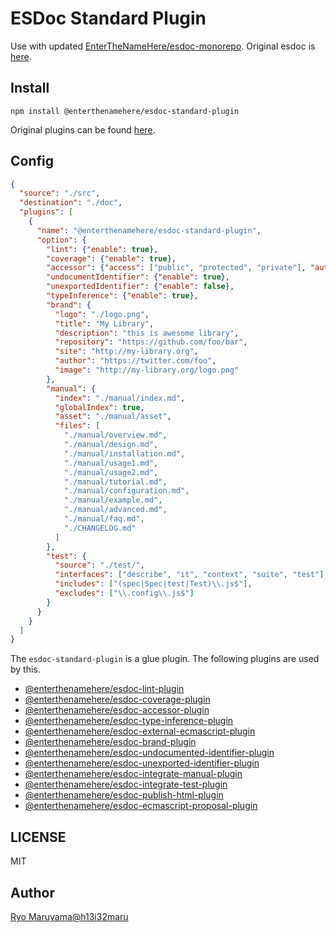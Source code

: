 # ESDoc Standard Plugin

Use with updated [EnterTheNameHere/esdoc-monorepo](https://github.com/EnterTheNameHere/esdoc-monorepo).
Original esdoc is [here](https://github.com/esdoc/esdoc).

## Install
```
npm install @enterthenamehere/esdoc-standard-plugin
```

Original plugins can be found [here](https://github.com/esdoc/esdoc-plugins).

## Config
```json
{
  "source": "./src",
  "destination": "./doc",
  "plugins": [
    {
      "name": "@enterthenamehere/esdoc-standard-plugin",
      "option": {
        "lint": {"enable": true},
        "coverage": {"enable": true},
        "accessor": {"access": ["public", "protected", "private"], "autoPrivate": true},
        "undocumentIdentifier": {"enable": true},
        "unexportedIdentifier": {"enable": false},
        "typeInference": {"enable": true},
        "brand": {
          "logo": "./logo.png",
          "title": "My Library",
          "description": "this is awesome library",
          "repository": "https://github.com/foo/bar",
          "site": "http://my-library.org",
          "author": "https://twitter.com/foo",
          "image": "http://my-library.org/logo.png"
        },
        "manual": {
          "index": "./manual/index.md",
          "globalIndex": true,
          "asset": "./manual/asset",
          "files": [
            "./manual/overview.md",
            "./manual/design.md",
            "./manual/installation.md",
            "./manual/usage1.md",
            "./manual/usage2.md",
            "./manual/tutorial.md",
            "./manual/configuration.md",
            "./manual/example.md",
            "./manual/advanced.md",
            "./manual/faq.md",
            "./CHANGELOG.md"
          ]
        },
        "test": {
          "source": "./test/",
          "interfaces": ["describe", "it", "context", "suite", "test"],
          "includes": ["(spec|Spec|test|Test)\\.js$"],
          "excludes": ["\\.config\\.js$"]
        }
      }
    }
  ]
}
```

The `esdoc-standard-plugin` is a glue plugin. The following plugins are used by this.
- [@enterthenamehere/esdoc-lint-plugin](https://github.com/enterthenamehere/esdoc-monorepo/tree/main/packages/esdoc-lint-plugin)
- [@enterthenamehere/esdoc-coverage-plugin](https://github.com/enterthenamehere/esdoc-monorepo/tree/main/packages/esdoc-coverage-plugin)
- [@enterthenamehere/esdoc-accessor-plugin](https://github.com/enterthenamehere/esdoc-monorepo/tree/main/packages/esdoc-accessor-plugin)
- [@enterthenamehere/esdoc-type-inference-plugin](https://github.com/enterthenamehere/esdoc-monorepo/tree/main/packages/esdoc-type-inference-plugin)
- [@enterthenamehere/esdoc-external-ecmascript-plugin](https://github.com/enterthenamehere/esdoc-monorepo/tree/main/packages/esdoc-external-ecmascript-plugin)
- [@enterthenamehere/esdoc-brand-plugin](https://github.com/enterthenamehere/esdoc-monorepo/tree/main/packages/esdoc-brand-plugin)
- [@enterthenamehere/esdoc-undocumented-identifier-plugin](https://github.com/enterthenamehere/esdoc-monorepo/tree/main/packages/esdoc-undocumented-identifier-plugin)
- [@enterthenamehere/esdoc-unexported-identifier-plugin](https://github.com/enterthenamehere/esdoc-monorepo/tree/main/packages/esdoc-unexported-identifier-plugin)
- [@enterthenamehere/esdoc-integrate-manual-plugin](https://github.com/enterthenamehere/esdoc-monorepo/tree/main/packages/esdoc-integrate-manual-plugin)
- [@enterthenamehere/esdoc-integrate-test-plugin](https://github.com/enterthenamehere/esdoc-monorepo/tree/main/packages/esdoc-integrate-test-plugin)
- [@enterthenamehere/esdoc-publish-html-plugin](https://github.com/enterthenamehere/esdoc-monorepo/tree/main/packages/esdoc-publish-html-plugin)
- [@enterthenamehere/esdoc-ecmascript-proposal-plugin](https://github.com/enterthenamehere/esdoc-monorepo/tree/main/packages/esdoc-ecmascript-proposal-plugin)

## LICENSE
MIT

## Author
[Ryo Maruyama@h13i32maru](https://github.com/h13i32maru)
